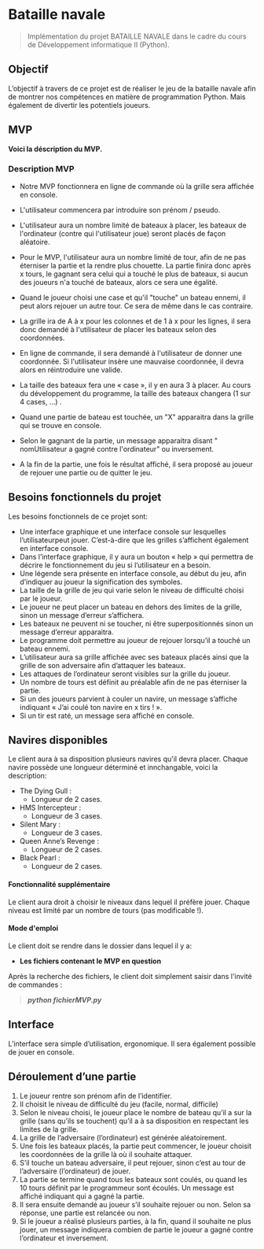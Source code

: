 # Bataille navale
> Implémentation du projet BATAILLE NAVALE dans le cadre du cours de Développement informatique II (Python).

## Objectif
L’objectif à travers de ce projet est de réaliser le jeu de la bataille navale afin de montrer nos compétences en matière de programmation Python. Mais également de divertir les potentiels joueurs.

## MVP
**Voici la déscription du MVP.**

### Description MVP
* Notre MVP fonctionnera en ligne de commande où la grille sera affichée en console. 

* L'utilisateur commencera par introduire son prénom / pseudo.

* L'utilisateur aura un nombre limité de bateaux à placer, les bateaux de l'ordinateur (contre qui l'utilisateur joue) seront placés de façon aléatoire.

* Pour le MVP, l'utilisateur aura un nombre limité de tour, afin de ne pas éterniser la partie et la rendre plus chouette. La partie finira donc après x tours, le gagnant sera celui qui a touché le plus de bateaux, si aucun des joueurs n'a touché de bateaux, alors ce sera une égalité.

* Quand le joueur choisi une case et qu'il "touche" un bateau ennemi, il peut alors rejouer un autre tour. Ce sera de même dans le cas contraire.

* La grille ira de A à x pour les colonnes et de 1 à x pour les lignes, il sera donc demandé à l'utilisateur de placer les bateaux selon des coordonnées.

* En ligne de commande, il sera demandé à l'utilisateur de donner une coordonnée. Si l'utilisateur insère une mauvaise coordonnée, il devra alors en réintroduire une valide.

* La taille des bateaux fera une « case », il y en aura 3 à placer. Au cours du développement du programme, la taille des bateaux changera (1 sur 4 cases, ...) .

* Quand une partie de bateau est touchée, un "X" apparaitra dans la grille qui se trouve en console.

* Selon le gagnant de la partie, un message apparaitra disant " nomUtilisateur a gagné contre l'ordinateur" ou inversement.

* A la fin de la partie, une fois le résultat affiché, il sera proposé au joueur de rejouer une partie ou de quitter le jeu.
## Besoins fonctionnels du projet
Les besoins fonctionnels de ce projet sont:
* Une interface graphique et une interface console sur lesquelles l’utilisateurpeut jouer. C’est-à-dire que les grilles s’affichent également en interface console.
* Dans l’interface graphique, il y aura un bouton « help » qui permettra de décrire le fonctionnement du jeu si l’utilisateur en a besoin.
* Une légende sera présente en interface console, au début du jeu, afin d’indiquer au joueur la signification des symboles.
* La taille de la grille de jeu qui varie selon le niveau de difficulté choisi par le joueur.
* Le joueur ne peut placer un bateau en dehors des limites de la grille, sinon un message d’erreur s’affichera.
* Les bateaux ne peuvent ni se toucher, ni être superpositionnés sinon un message d’erreur apparaitra.
* Le programme doit permettre au joueur de rejouer lorsqu’il a touché un bateau ennemi.
* L’utilisateur aura sa grille affichée avec ses bateaux placés ainsi que la grille de son adversaire afin d’attaquer les bateaux.
* Les attaques de l’ordinateur seront visibles sur la grille du joueur.
* Un nombre de tours est définit au préalable afin de ne pas éterniser la partie.
* Si un des joueurs parvient à couler un navire, un message s’affiche indiquant « J’ai coulé ton navire en x tirs ! ».
* Si un tir est raté, un message sera affiché en console.

## Navires disponibles
Le client aura à sa disposition plusieurs navires qu'il devra placer.
Chaque navire possède une longueur déterminé et innchangable, voici la description:
* The Dying Gull :
    * Longueur de 2 cases.
* HMS Intercepteur :
    * Longueur de 3 cases.
* Silent Mary :
    * Longueur de 3 cases.
* Queen Anne’s Revenge :
    * Longueur de 2 cases.
* Black Pearl :
    * Longueur de 2 cases.

#### Fonctionnalité supplémentaire
Le client aura droit à choisir le niveaux dans lequel il préfère jouer. Chaque niveau est limité par un nombre de tours (pas modificable !).

#### Mode d'emploi

Le client doit se rendre dans le dossier dans lequel il y a:
 * **__Les fichiers contenant le MVP en question__** 

Après la recherche des fichiers, le client doit simplement saisir dans l'invité de commandes :
 > **_python fichierMVP.py_**



## Interface
L’interface sera simple d’utilisation, ergonomique. Il sera également possible de jouer en console.


## Déroulement d’une partie

1. Le joueur rentre son prénom afin de l’identifier.
2. Il choisit le niveau de difficulté du jeu (facile, normal, difficile)
3. Selon le niveau choisi, le joueur place le nombre de bateau qu’il a sur la grille (sans qu’ils se touchent) qu’il a à sa disposition en respectant les limites de la grille.
4. La grille de l’adversaire (l’ordinateur) est générée aléatoirement.
5. Une fois les bateaux placés, la partie peut commencer, le joueur choisit les coordonnées de la grille là où il souhaite attaquer.
6. S’il touche un bateau adversaire, il peut rejouer, sinon c’est au tour de l’adversaire (l’ordinateur) de jouer.
7. La partie se termine quand tous les bateaux sont coulés, ou quand les 10 tours définit par le programmeur sont écoulés. Un message est affiché indiquant qui a gagné la partie.
8. Il sera ensuite demandé au joueur s’il souhaite rejouer ou non. Selon sa réponse, une partie est relancée ou non.
9. Si le joueur a réalisé plusieurs parties, à la fin, quand il souhaite ne plus jouer, un message indiquera combien de partie le joueur a gagné contre l’ordinateur et inversement.
